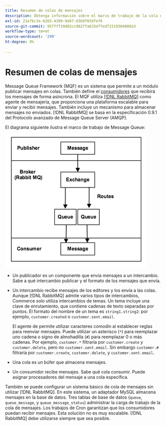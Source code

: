 ```yaml
---
title: Resumen de colas de mensajes
description: Obtenga información sobre el marco de trabajo de la cola de mensajes y cómo funciona con la aplicación Adobe Commerce y Magento Open Source.
exl-id: 21e7bc3e-6265-4399-9d47-d3b9f03dfef6
source-git-commit: 95ffff39d82cc9027fa633dffedf15193040802d
workflow-type: tm+mt
source-wordcount: '299'
ht-degree: 0%

---
```


# Resumen de colas de mensajes

Message Queue Framework (MQF) es un sistema que permite a un módulo publicar mensajes en colas. También define el [consumidores](consumers.md) que recibirá los mensajes de forma asíncrona. El MQF utiliza [[!DNL RabbitMQ]](https://www.rabbitmq.com) como agente de mensajería, que proporciona una plataforma escalable para enviar y recibir mensajes. También incluye un mecanismo para almacenar mensajes no enviados. [!DNL RabbitMQ] se basa en la especificación 0.9.1 del Protocolo avanzado de Message Queue Server (AMQP).

El diagrama siguiente ilustra el marco de trabajo de Message Queue:

![Marco de cola de mensajes](../../assets/configuration/mq-framework.png)

- Un publicador es un componente que envía mensajes a un intercambio. Sabe a qué intercambio publicar y el formato de los mensajes que envía.

- Un intercambio recibe mensajes de los editores y los envía a las colas. Aunque [!DNL RabbitMQ] admite varios tipos de intercambios, Commerce solo utiliza intercambios de temas. Un tema incluye una clave de enrutamiento, que contiene cadenas de texto separadas por puntos. El formato del nombre de un tema es `string1.string2`: por ejemplo, `customer.created` o `customer.sent.email`.

  El agente de permite utilizar caracteres comodín al establecer reglas para reenviar mensajes. Puede utilizar un asterisco (`*`) para reemplazar _uno_ cadena o signo de almohadilla (`#`) para reemplazar 0 o más cadenas. Por ejemplo, `customer.*` filtraría por `customer.create` y `customer.delete`, pero no `customer.sent.email`. Sin embargo `customer.#` filtraría por `customer.create`,  `customer.delete`, y `customer.sent.email`.

- Una cola es un búfer que almacena mensajes.

- Un consumidor recibe mensajes. Sabe qué cola consumir. Puede asignar procesadores del mensaje a una cola específica.

También se puede configurar un sistema básico de cola de mensajes sin utilizar [!DNL RabbitMQ]. En este sistema, un adaptador MySQL almacena mensajes en la base de datos. Tres tablas de base de datos (`queue`, `queue_message`, y `queue_message_status`) administrar la carga de trabajo de la cola de mensajes. Los trabajos de Cron garantizan que los consumidores puedan recibir mensajes. Esta solución no es muy escalable. [!DNL RabbitMQ] debe utilizarse siempre que sea posible.
